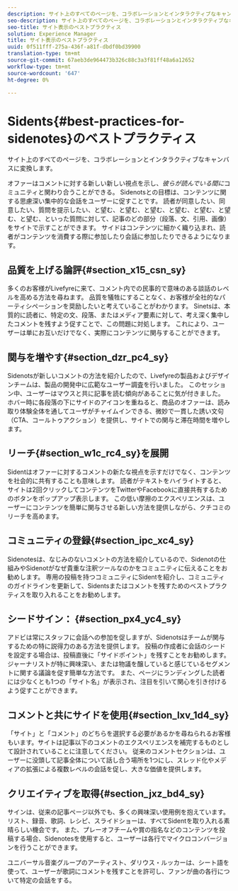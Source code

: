 ```yaml
---
description: サイト上のすべてのページを、コラボレーションとインタラクティブなキャンバスに変換します。
seo-description: サイト上のすべてのページを、コラボレーションとインタラクティブなキャンバスに変換します。
seo-title: サイト表示のベストプラクティス
solution: Experience Manager
title: サイト表示のベストプラクティス
uuid: 0f511fff-275a-436f-a81f-dbdf0bd39900
translation-type: tm+mt
source-git-commit: 67aeb3de964473b326c88c3a3f81ff48a6a12652
workflow-type: tm+mt
source-wordcount: '647'
ht-degree: 0%

---
```



# Sidents{#best-practices-for-sidenotes}のベストプラクティス

サイト上のすべてのページを、コラボレーションとインタラクティブなキャンバスに変換します。

オファーはコメントに対する新しい新しい視点を示し、*彼らが読んでいる間に*&#x200B;コミュニティと関わり合うことができる。 Sidenotsとの目標は、コンテンツに関する思慮深い集中的な会話をユーザーに促すことです。 読者が同意したい、同意したい、質問を提示したい、と望む、と望む、と望む、と望む、と望む、と望む、と望む、といった質問に対して、記事のどの部分（段落、文、引用、画像）をサイトで示すことができます。 サイドはコンテンツに細かく織り込まれ、読者がコンテンツを消費する際に参加したり会話に参加したりできるようになります。

## 品質を上げる論評{#section_x15_csn_sy}

多くのお客様がLivefyreに来て、コメント内での民事的で意味のある談話のレベルを高める方法を尋ねます。 品質を犠牲にすることなく、お客様が全社的なパーティシペーションを奨励したいと考えていることがわかります。 Sinetsは、本質的に読者に、特定の文、段落、またはメディア要素に対して、考え深く集中したコメントを残すよう促すことで、この問題に対処します。 これにより、ユーザーは単にお互いだけでなく、実際にコンテンツに関与することができます。

## 関与を増やす{#section_dzr_pc4_sy}

Sidenotsが新しいコメントの方法を紹介したので、Livefyreの製品およびデザインチームは、製品の開発中に広範なユーザー調査を行いました。 このセッション中、ユーザーはマウスと共に記事を読む傾向があることに気が付きました。 ホバー時に各段落の下にサイドのアイコンを重ねると、商品のオファーは、読み取り体験全体を通してユーザがチャイムインできる、微妙で一貫した誘い文句（CTA、コールトゥアクション）を提供し、サイトでの関与と滞在時間を増やします。

## リーチ{#section_w1c_rc4_sy}を展開

Sidentはオファーに対するコメントの新たな視点を示すだけでなく、コンテンツを社会的に共有することも意味します。 読者がテキストをハイライトすると、サイトは2回クリックしてコンテンツをTwitterやFacebookに直接共有するためのボタンをポップアップ表示します。 この低い摩擦のエクスペリエンスは、ユーザーにコンテンツを簡単に関与させる新しい方法を提供しながら、クチコミのリーチを高めます。

## コミュニティの登録{#section_ipc_xc4_sy}

Sidenotesは、なじみのないコメントの方法を紹介しているので、Sidenotの仕組みやSidenotがなぜ貴重な注釈ツールなのかをコミュニティに伝えることをお勧めします。 専用の投稿を持つコミュニティにSidentを紹介し、コミュニティのガイドラインを更新して、Sidentsまたはコメントを残すためのベストプラクティスを取り入れることをお勧めします。

## シードサイン： {#section_px4_yc4_sy}

アドビは常にスタッフに会話への参加を促しますが、Sidenotsはチームが関与するための特に説得力のある方法を提供します。 投稿の作成者に会話のシードを設定する場合は、投稿直後に「サイドポイント」を残すことをお勧めします。 ジャーナリストが特に興味深い、または物議を醸していると感じているセグメントに関する議論を促す簡単な方法です。 また、ページにランディングした読者には少なくとも1つの「サイト名」が表示され、注目を引いて関心を引き付けるよう促すことができます。

## コメントと共にサイドを使用{#section_lxv_1d4_sy}

「サイト」と「コメント」のどちらを選択する必要があるかを尋ねられるお客様もいます。サイトは記事以下のコメントのエクスペリエンスを補完するものとして設計されていることに注意してください。 従来のコメントセクションは、ユーザーに没頭して記事全体について話し合う場所を1つにし、スレッド化やメディアの拡張による複数レベルの会話を促し、大きな価値を提供します。

## クリエイティブを取得{#section_jxz_bd4_sy}

サインは、従来の記事ページ以外でも、多くの興味深い使用例を抱えています。 リスト、録音、歌詞、レシピ、スライドショーは、すべてSidentを取り入れる素晴らしい機会です。 また、プレーオフチームや賞の指名などのコンテンツを投稿する場合、Sidenotesを使用すると、ユーザーは各行でマイクロコンバージョンを行うことができます。

ユニバーサル音楽グループのアーティスト、ダリウス・ルッカーは、シート語を使って、ユーザーが歌詞にコメントを残すことを許可し、ファンが曲の各行について特定の会話をする。
